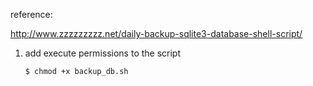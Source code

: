 reference:

http://www.zzzzzzzzz.net/daily-backup-sqlite3-database-shell-script/

1. add execute permissions to the script

   `$ chmod +x backup_db.sh` 